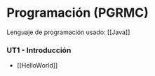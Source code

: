# Programación (PGRMC)
Lenguaje de programación usado: [[Java]]

### UT1 - Introducción
-  [[HelloWorld]]